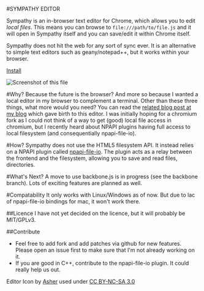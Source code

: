 #SYMPATHY EDITOR

Sympathy is an in-browser text editor for Chrome, which allows you to edit _local files_. This means you
can browse to `file:///path/to/file.js` and it will open in Sympathy itself and you can save/edit it 
within Chrome itself. 

Sympathy does not hit the web for any sort of sync ever. It is an alternative to simple text editors such as
geany/notepad++, but it works within your browser.

[Install](https://github.com/downloads/captn3m0/sympathy/sympathy-editor-0.0.4.crx)

![Screenshot of this file](http://dl.dropbox.com/u/1766113/screenshot/README.mkd%20-%20Chromium.png)

#Why?
Because the future is the browser? And more so because I wanted a local editor in my browser to complement
a terminal. Other than these three things, what more would you need? You can read the 
[related blog post at my blog](https://github.com/captn3m0/captn3m0.github.com/blob/master/_drafts/Sympathy-Editor.mkd)
which gave birth to this editor. I was initially hoping for a chromium fork as I could not think of a way to 
get (good) local file access in chromium, but I recently heard about NPAPI plugins having full access to local
filesystem (and consequentially npapi-file-io).

#How?
Sympathy does not use the HTML5 filesystem API. It instead relies on a NPAPI plugin called 
[npapi-file-io](npapi-file-io.googlecode.com). The plugin acts as a relay between the frontend 
and the filesystem, allowing you to save and read files, directories.

#What's Next?
A move to use backbone.js is in progress (see the backbone branch). Lots of exciting features are planned as well.

#Compatability
It only works with Linux/Windows as of now. But due to lac of npapi-file-io bindings for mac, it won't work there.

##Licence
I have not yet decided on the licence, but it will probably be MIT/GPLv3.

##Contribute
- Feel free to add fork and add patches via github for new features. Please open an issue first
to make sure that I'm not already working on it.
- If you are good in C++, contribute to the npapi-file-io plugin. It could really help us out.

Editor Icon by [Asher](http://kyo-tux.deviantart.com/) used under [CC BY-NC-SA 3.0](http://creativecommons.org/licenses/by-nc-sa/3.0/)
